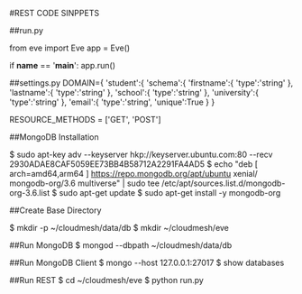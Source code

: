 #REST CODE SINPPETS

##run.py

from eve import Eve
app = Eve()

if __name__ == '__main__':
    app.run()

##settings.py
DOMAIN={
   'student':{
      'schema':{
         'firstname':{
            'type':'string'
         },
         'lastname':{
            'type':'string'
         },
         'school':{
            'type':'string'
         },
         'university':{
            'type':'string'
         },
         'email':{
            'type':'string',
            'unique':True
         }
      }

RESOURCE_METHODS = ['GET', 'POST']

##MongoDB Installation

$ sudo apt-key adv --keyserver hkp://keyserver.ubuntu.com:80 --recv 2930ADAE8CAF5059EE73BB4B58712A2291FA4AD5
$ echo "deb [ arch=amd64,arm64 ] https://repo.mongodb.org/apt/ubuntu xenial/
mongodb-org/3.6 multiverse" | sudo tee /etc/apt/sources.list.d/mongodb-org-3.6.list
$ sudo apt-get update
$ sudo apt-get install -y mongodb-org

##Create Base Directory

$ mkdir -p ~/cloudmesh/data/db
$ mkdir ~/cloudmesh/eve

##Run MongoDB
$ mongod --dbpath ~/cloudmesh/data/db

##Run MongoDB Client
$ mongo --host 127.0.0.1:27017
$ show databases

##Run REST
$ cd ~/cloudmesh/eve
$ python run.py
